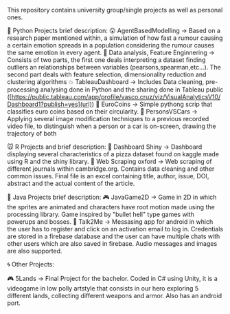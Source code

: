 This repository contains university group/single projects as well as personal ones.

🐉  Python Projects brief description:
   😮 AgentBasedModelling -> Based on a research paper mentioned within, a simulation of how fast a rumour causing a certain emotion
   spreads in a population considering the rumour causes the same emotion in every agent.
   📲 Data analysis, Feature Enginnering -> Consists of two parts, the first one deals interpreting a dataset finding outliers
    an relationships between variables (pearsons,spearman,etc...). The second part deals with feature selection, dimensionality reduction
    and clustering algorithms
  💥 TableauDashboard -> Includes Data cleaning, pre-processing analysing done in Python and the sharing done in Tableau public 
  ([https://public.tableau.com/app/profile/vasco.cruz/viz/VisualAnalyticsV10/Dashboard1?publish=yes](url))
  💸 EuroCoins -> Simple pythong scrip that classifies euro coins based on their circularity.
   🚗 PersonsVSCars -> Applying several image modification techniques to a previous recorded video file, to distinguish when a person
   or a car is on-screen, drawing the trajectory of both

🐭 R Projects and brief description:
  🍕 Dashboard Shiny -> Dashboard displaying several characteristics of a pizza dataset found on kaggle made using R and the shiny library.
  📕  Web Scraping oxford -> Web scraping of different journals within cambridge.org. Contains data cleaning and other common issues.
  Final file is an excel containing title, author, issue, DOI, abstract and the actual content of the article.

🍵  Java Projects brief description:
  🎮 JavaGame2D -> Game in 2D in which the sprites are animated and characters have root motion made using the processing library. Game inspired 
  by "bullet hell" type games with powerups and bosses.
  💬  Talk2Me -> Messasing app for android in which the user has to register and click on an activation email to log in. 
  Credentials are stored in a firebase database and the user can have multiple chats with other users which are also saved in firebase.
   Audio messages and images are also supported.

🌀 Other Projects:

  🎮 5Lands -> Final Project for the bachelor. Coded in C# using Unity, it is a videogame in low polly artstyle
  that consists in our hero exploring 5 different lands, collecting different weapons and armor. Also has an android port.
   
